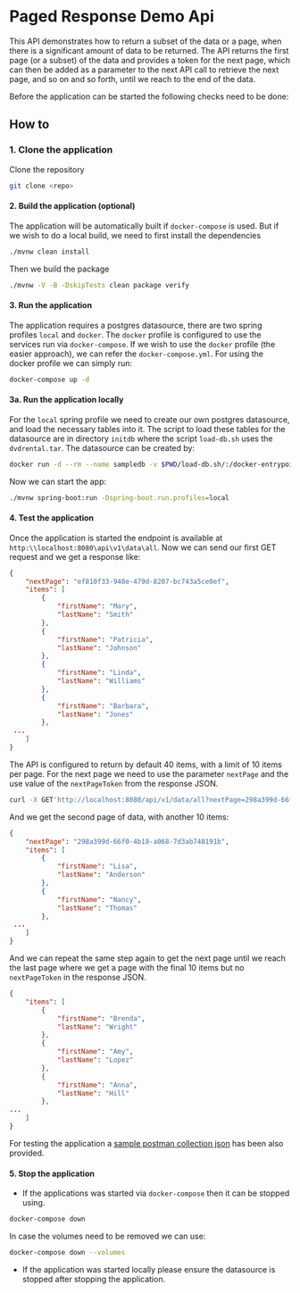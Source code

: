 # Paged Response Demo Api 
This API demonstrates how to return a subset of the data or a page, when there is a significant amount of data to be returned. The API returns the first page (or a subset) of the data and provides a token for the next page, which can then be added as a parameter to the next API call to retrieve the next page, and so on and so forth, until we reach to the end of the data. 

Before the application can be started the following checks need to be done:

## How to
### 1. Clone the application
Clone the repository
```bash
git clone <repo>
```
#### 2. Build the application (optional)
The application will be automatically built if `docker-compose` is used. But if we wish to do a local build, we need to first install the dependencies
```bash
./mvnw clean install
```
Then we build the package
```bash
./mvnw -V -B -DskipTests clean package verify
```
#### 3. Run the application
The application requires a postgres datasource, there are two spring profiles `local` and `docker`. The `docker` profile is configured to use the services run via `docker-compose`. If we wish to use the `docker` profile (the easier approach), we can refer the `docker-compose.yml`.
For using the docker profile we can simply run:
```bash
docker-compose up -d
```
#### 3a. Run the application locally
For the `local` spring profile we need to create our own postgres datasource, and load the necessary tables into it. The script to load these tables for the datasource are in directory `initdb` where the script `load-db.sh` uses the `dvdrental.tar`. The datasource can be created by:
```bash
docker run -d --rm --name sampledb -v $PWD/load-db.sh/:/docker-entrypoint-initdb.d/load-db.sh -v $PWD/dvdrental.tar:/home/data/dvdrental.tar -e POSTGRES_PASSWORD=root -p 5432:5432 postgres:12-alpine
```
Now we can start the app:
```bash
./mvnw spring-boot:run -Dspring-boot.run.profiles=local
```

#### 4. Test the application
Once the application is started the endpoint is available at `http:\\localhost:8080\api\v1\data\all`. Now we can send our first GET request and we get a response like:
```json
{
    "nextPage": "ef810f33-948e-479d-8207-bc743a5ce0ef",
    "items": [
        {
            "firstName": "Mary",
            "lastName": "Smith"
        },
        {
            "firstName": "Patricia",
            "lastName": "Johnson"
        },
        {
            "firstName": "Linda",
            "lastName": "Williams"
        },
        {
            "firstName": "Barbara",
            "lastName": "Jones"
        },
 ...
    ]
}
```
The API is configured to return by default 40 items, with a limit of 10 items per page. For the next page we need to use the parameter `nextPage` and the use value of the `nextPageToken` from the response JSON. 
```bash
curl -X GET'http://localhost:8080/api/v1/data/all?nextPage=298a399d-66f0-4b18-a068-7d3ab748191b'
```
And we get the second page of data, with another 10 items:
```json
{
    "nextPage": "298a399d-66f0-4b18-a068-7d3ab748191b",
    "items": [
        {
            "firstName": "Lisa",
            "lastName": "Anderson"
        },
        {
            "firstName": "Nancy",
            "lastName": "Thomas"
        },
 ...
    ]
}
```
And we can repeat the same step again to get the next page until we reach the last page where we get a page with the final 10 items but no `nextPageToken` in the response JSON.
```json
{
    "items": [
        {
            "firstName": "Brenda",
            "lastName": "Wright"
        },
        {
            "firstName": "Amy",
            "lastName": "Lopez"
        },
        {
            "firstName": "Anna",
            "lastName": "Hill"
        },
...
    ]
}
```
For testing the application a [sample postman collection json](./Spring%20Pagination.postman_collection.json) has been also provided.

#### 5. Stop the application
- If the applications was started via `docker-compose` then it can be stopped using.
```bash
docker-compose down
```
In case the volumes need to be removed we can use:
```bash
docker-compose down --volumes
```
- If the application was started locally please ensure the datasource is stopped after stopping the application.


